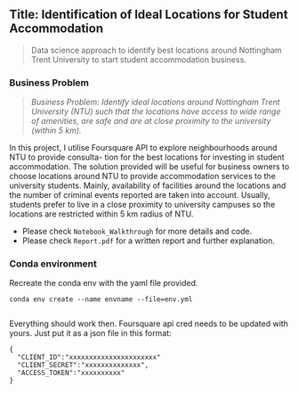 ## Title: Identification of Ideal Locations for Student Accommodation

> Data science approach to identify best locations around Nottingham Trent University to start student accommodation business.


### Business Problem
> *Business Problem: Identify ideal locations around Nottingham Trent University (NTU) such that the locations have access to wide range of amenities, are safe and are at close proximity to the university (within 5 km).*

In this project, I utilise Foursquare API to explore neighbourhoods around NTU to provide consulta- tion for the best locations for investing in student accommodation. The solution provided will be useful for business owners to choose locations around NTU to provide accommodation services to the university students. Mainly, availability of facilities around the locations and the number of criminal events reported are taken into account. Usually, students prefer to live in a close proximity to university campuses so the locations are restricted within 5 km radius of NTU.

- Please check `Notebook_Walkthrough` for more details and code.
- Please check `Report.pdf` for a written report and further explanation. 


### Conda environment 

Recreate the conda env with the yaml file provided.   

```
conda env create --name envname --file=env.yml
 
 ```

 Everything should work then. Foursquare api cred needs to be updated with yours. Just put it as a json file in this format:

 ```
 {
   "CLIENT_ID":"xxxxxxxxxxxxxxxxxxxxxx"
   "CLIENT_SECRET":"xxxxxxxxxxxxxx",
   "ACCESS_TOKEN":"xxxxxxxxxx"
}
 ```



